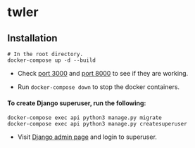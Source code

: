 # twler

## Installation

```
# In the root directory.
docker-compose up -d --build
```

- Check [port 3000](http://localhost:3000/) and [port 8000](http://localhost:8000/) to see if they are working.

- Run ```docker-compose down``` to stop the docker containers.

#### To create Django superuser, run the following:

```
docker-compose exec api python3 manage.py migrate
docker-compose exec api python3 manage.py createsuperuser
```

- Visit [Django admin page](http://localhost:8000/admin) and login to superuser.
